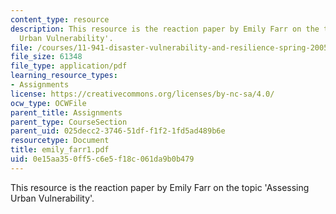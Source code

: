 ```yaml
---
content_type: resource
description: This resource is the reaction paper by Emily Farr on the topic 'Assessing
  Urban Vulnerability'.
file: /courses/11-941-disaster-vulnerability-and-resilience-spring-2005/0e15aa350ff5c6e5f18c061da9b0b479_emily_farr1.pdf
file_size: 61348
file_type: application/pdf
learning_resource_types:
- Assignments
license: https://creativecommons.org/licenses/by-nc-sa/4.0/
ocw_type: OCWFile
parent_title: Assignments
parent_type: CourseSection
parent_uid: 025decc2-3746-51df-f1f2-1fd5ad489b6e
resourcetype: Document
title: emily_farr1.pdf
uid: 0e15aa35-0ff5-c6e5-f18c-061da9b0b479
---
```

This resource is the reaction paper by Emily Farr on the topic 'Assessing Urban Vulnerability'.
